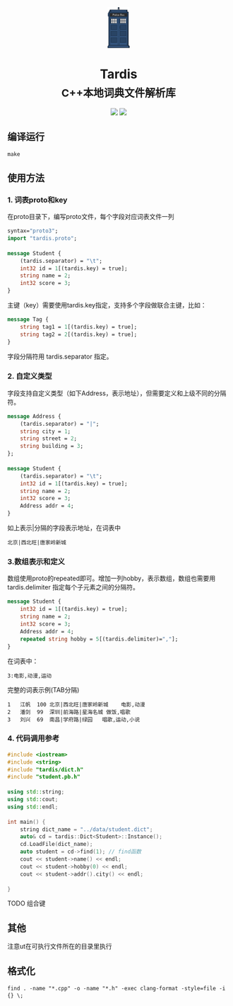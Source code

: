 <div align="center">
    <img src="https://raw.githubusercontent.com/guodongxiaren/logo/master/tardis/tardis.png" width="10%">
    <h1>Tardis<br><sub>C++本地词典文件解析库</sub></h1>
    <a href="./LICENSE"><img src="https://img.shields.io/badge/Open_source-MIT-green.svg?logo=git&logoColor=green"></a>
    <a href="https://github.com/guodongxiaren/tardis/actions/build.yml"><img src="https://github.com/guodongxiaren/tardis/actions/workflows/build.yml/badge.svg"></a>
</div>



## 编译运行
```
make
```
## 使用方法
### 1. 词表proto和key
在proto目录下，编写proto文件，每个字段对应词表文件一列
```proto
syntax="proto3";
import "tardis.proto";

message Student {
    (tardis.separator) = "\t";
    int32 id = 1[(tardis.key) = true];
    string name = 2;
    int32 score = 3;
}
```
主键（key）需要使用tardis.key指定，支持多个字段做联合主键，比如：
```proto
message Tag {
    string tag1 = 1[(tardis.key) = true];
    string tag2 = 2[(tardis.key) = true];
}
```
字段分隔符用 tardis.separator 指定。

### 2. 自定义类型

字段支持自定义类型（如下Address，表示地址），但需要定义和上级不同的分隔符。

```proto
message Address {
    (tardis.separator) = "|";
    string city = 1;
    string street = 2;
    string building = 3;
};

message Student {
    (tardis.separator) = "\t";
    int32 id = 1[(tardis.key) = true];
    string name = 2;
    int32 score = 3;
    Address addr = 4;
}

```

如上表示|分隔的字段表示地址，在词表中
```
北京|西北旺|唐家岭新城

```
### 3.数组表示和定义
数组使用proto的repeated即可。增加一列hobby，表示数组，数组也需要用 tardis.delimiter 指定每个子元素之间的分隔符。
```proto
message Student {
    int32 id = 1[(tardis.key) = true];
    string name = 2;
    int32 score = 3;
    Address addr = 4;
    repeated string hobby = 5[(tardis.delimiter)=","];
}

```
在词表中：
```
3:电影,动漫,运动
```
完整的词表示例(TAB分隔)
```
1	江帆	100	北京|西北旺|唐家岭新城	电影,动漫
2	潘剑	99	深圳|前海路|星海名城	做饭,唱歌
3	刘兴	69	南昌|学府路|绿园	唱歌,运动,小说
```
### 4. 代码调用参考
```cpp
#include <iostream>
#include <string>
#include "tardis/dict.h"
#include "student.pb.h"

using std::string;
using std::cout;
using std::endl;

int main() {
    string dict_name = "../data/student.dict";
    auto& cd = tardis::Dict<Student>::Instance();
    cd.LoadFile(dict_name);
    auto student = cd->find(1); // find函数
    cout << student->name() << endl;
    cout << student->hobby(0) << endl;
    cout << student->addr().city() << endl;

}

```
TODO 组合键

## 其他
注意ut在可执行文件所在的目录里执行

## 格式化
```
find . -name "*.cpp" -o -name "*.h" -exec clang-format -style=file -i {} \;
```
